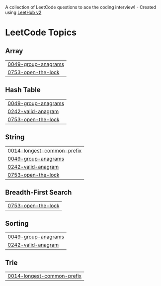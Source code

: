 A collection of LeetCode questions to ace the coding interview! - Created using [LeetHub v2](https://github.com/arunbhardwaj/LeetHub-2.0)
<!---LeetCode Topics Start-->
# LeetCode Topics
## Array
|  |
| ------- |
| [0049-group-anagrams](https://github.com/MrSanketPrajapatissp/Java-DSA-/tree/master/0049-group-anagrams) |
| [0753-open-the-lock](https://github.com/MrSanketPrajapatissp/Java-DSA-/tree/master/0753-open-the-lock) |
## Hash Table
|  |
| ------- |
| [0049-group-anagrams](https://github.com/MrSanketPrajapatissp/Java-DSA-/tree/master/0049-group-anagrams) |
| [0242-valid-anagram](https://github.com/MrSanketPrajapatissp/Java-DSA-/tree/master/0242-valid-anagram) |
| [0753-open-the-lock](https://github.com/MrSanketPrajapatissp/Java-DSA-/tree/master/0753-open-the-lock) |
## String
|  |
| ------- |
| [0014-longest-common-prefix](https://github.com/MrSanketPrajapatissp/Java-DSA-/tree/master/0014-longest-common-prefix) |
| [0049-group-anagrams](https://github.com/MrSanketPrajapatissp/Java-DSA-/tree/master/0049-group-anagrams) |
| [0242-valid-anagram](https://github.com/MrSanketPrajapatissp/Java-DSA-/tree/master/0242-valid-anagram) |
| [0753-open-the-lock](https://github.com/MrSanketPrajapatissp/Java-DSA-/tree/master/0753-open-the-lock) |
## Breadth-First Search
|  |
| ------- |
| [0753-open-the-lock](https://github.com/MrSanketPrajapatissp/Java-DSA-/tree/master/0753-open-the-lock) |
## Sorting
|  |
| ------- |
| [0049-group-anagrams](https://github.com/MrSanketPrajapatissp/Java-DSA-/tree/master/0049-group-anagrams) |
| [0242-valid-anagram](https://github.com/MrSanketPrajapatissp/Java-DSA-/tree/master/0242-valid-anagram) |
## Trie
|  |
| ------- |
| [0014-longest-common-prefix](https://github.com/MrSanketPrajapatissp/Java-DSA-/tree/master/0014-longest-common-prefix) |
<!---LeetCode Topics End-->